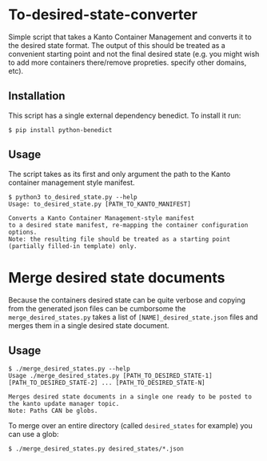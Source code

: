 # To-desired-state-converter

Simple script that takes a Kanto Container Management and converts it to the desired state format.
The output of this should be treated as a convenient starting point and not the final desired state
(e.g. you might wish to add more containers there/remove propreties. specify other domains, etc).


## Installation

This script has a single external dependency benedict. To install it run:

```
$ pip install python-benedict
```

## Usage

The script takes as its first and only argument the path to the Kanto container management style manifest.

```
$ python3 to_desired_state.py --help
Usage: to_desired_state.py [PATH_TO_KANTO_MANIFEST]

Converts a Kanto Container Management-style manifest
to a desired state manifest, re-mapping the container configuration options.
Note: the resulting file should be treated as a starting point (partially filled-in template) only.
```

# Merge desired state documents

Because the containers desired state can be quite verbose and copying from the generated json files can be cumborsome the `merge_desired_states.py` takes a list 
of `[NAME]_desired_state.json` files and merges them in a single desired state document.

## Usage

```shell
$ ./merge_desired_states.py --help
Usage ./merge_desired_states.py [PATH_TO_DESIRED_STATE-1] [PATH_TO_DESIRED_STATE-2] ... [PATH_TO_DESIRED_STATE-N]

Merges desired state documents in a single one ready to be posted to the kanto update manager topic.
Note: Paths CAN be globs.
```

To merge over an entire directory (called `desired_states` for example) you can use a glob:

```shell
$ ./merge_desired_states.py desired_states/*.json
```

